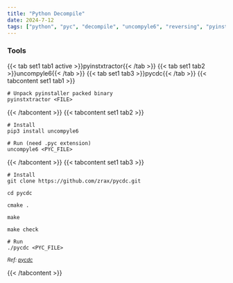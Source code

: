 ```yaml
---
title: "Python Decompile"
date: 2024-7-12
tags: ["python", "pyc", "decompile", "uncompyle6", "reversing", "pyinstxtractor"]
---
```


### Tools

{{< tab set1 tab1 active >}}pyinstxtractor{{< /tab >}}
{{< tab set1 tab2 >}}uncompyle6{{< /tab >}}
{{< tab set1 tab3 >}}pycdc{{< /tab >}}
{{< tabcontent set1 tab1 >}}

```console
# Unpack pyinstaller packed binary
pyinstxtractor <FILE>
```

{{< /tabcontent >}}
{{< tabcontent set1 tab2 >}}

```console
# Install
pip3 install uncompyle6
```

```console
# Run (need .pyc extension)
uncompyle6 <PYC_FILE>
```

{{< /tabcontent >}}
{{< tabcontent set1 tab3 >}}

```console
# Install
git clone https://github.com/zrax/pycdc.git
```

```console
cd pycdc
```

```console
cmake .
```

```console
make
```

```console
make check
```

```console
# Run
./pycdc <PYC_FILE>
```

<small>*Ref: [pycdc](https://github.com/zrax/pycdc)*</small>

{{< /tabcontent >}}
